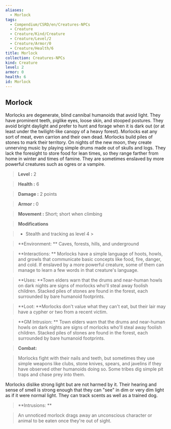 ```yaml
---
aliases:
  - Morlock
tags:
  - Compendium/CSRD/en/Creatures-NPCs
  - Creature
  - Creature/Kind/Creature
  - Creature/Level/2
  - Creature/Armor/0
  - Creature/Health/6
title: Morlock
collection: Creatures-NPCs
kind: Creature
level: 2
armor: 0
health: 6
id: Morlock
---
```

## Morlock    
Morlocks are degenerate, blind cannibal humanoids that avoid light. They have prominent teeth, piglike eyes, loose skin, and stooped postures. They avoid bright daylight and prefer to hunt and forage when it is dark out (or at least under the twilight-like canopy of a heavy forest). Morlocks eat any sort of meat, even carrion and their own dead. Morlocks build piles of stones to mark their territory. On nights of the new moon, they create unnerving music by playing simple drums made out of skulls and logs. They lack the foresight to store food for lean times, so they range farther from home in winter and times of famine. They are sometimes enslaved by more powerful creatures such as ogres or a vampire.    
  
    
> **Level :** 2    
> **Health :** 6    
> **Damage :** 2 points    
> **Armor :** 0    
> **Movement :** Short; short when climbing    
> **Modifications**    
>- Stealth and tracking as level 4 >  
>    
> **Environment: ** Caves, forests, hills, and underground    
> **Interactions: ** Morlocks have a simple language of hoots, howls, and growls that communicate basic concepts like food, fire, danger, and cold. If enslaved by a more powerful creature, some of them can manage to learn a few words in that creature's language.    
> **Uses: **Town elders warn that the drums and near-human howls on dark nights are signs of morlocks who'll steal away foolish children. Stacked piles of stones are found in the forest, each surrounded by bare humanoid footprints.    
> **Loot: **Morlocks don't value what they can't eat, but their lair may have a cypher or two from a recent victim.    
> **GM Intrusion: ** Town elders warn that the drums and near-human howls on dark nights are signs of morlocks who'll steal away foolish children. Stacked piles of stones are found in the forest, each surrounded by bare humanoid footprints.    
  
> **Combat:**   
> Morlocks fight with their nails and teeth, but sometimes they use simple weapons like clubs, stone knives, spears, and javelins if they have observed other humanoids doing so. Some tribes dig simple pit traps and chase prey into them.   
Morlocks dislike strong light but are not harmed by it. Their hearing and sense of smell is strong enough that they can "see" in dim or very dim light as if it were normal light. They can track scents as well as a trained dog.    
    
  
> **Intrusions: **   
> An unnoticed morlock drags away an unconscious character or animal to be eaten once they're out of sight.    

